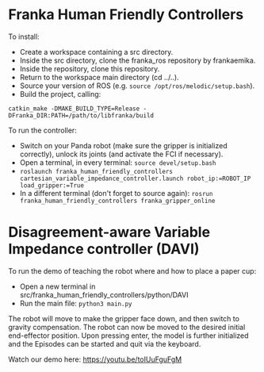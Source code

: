 # Franka Human Friendly Controllers
To install:
- Create a workspace containing a src directory.
- Inside the src directory, clone the franka_ros repository by frankaemika.
- Inside the repository, clone this repository.
- Return to the workspace main directory (cd ../..).
- Source your version of ROS (e.g. ```source /opt/ros/melodic/setup.bash```).
- Build the project, calling: 
 ```
 catkin_make -DMAKE_BUILD_TYPE=Release -DFranka_DIR:PATH=/path/to/libfranka/build 
 ```

To run the controller:
- Switch on your Panda robot (make sure the gripper is initialized correctly), unlock its joints (and activate the FCI if necessary).
- Open a terminal, in every terminal: ```source devel/setup.bash```
- ```roslaunch franka_human_friendly_controllers cartesian_variable_impedance_controller.launch robot_ip:=ROBOT_IP load_gripper:=True```
- In a different terminal (don't forget to source again): ``` rosrun franka_human_friendly_controllers franka_gripper_online ```
# Disagreement-aware Variable Impedance controller (DAVI)
To run the demo of teaching the robot where and how to place a paper cup:
- Open a new terminal in src/franka_human_friendly_controllers/python/DAVI
- Run the main file: ```python3 main.py```

The robot will move to make the gripper face down, and then switch to gravity compensation.
The robot can now be moved to the desired initial end-effector position.
Upon pressing enter, the model is further initialized and the Episodes can be started and quit via the keyboard.

Watch our demo here: https://youtu.be/toIUuFguFgM

  
  
